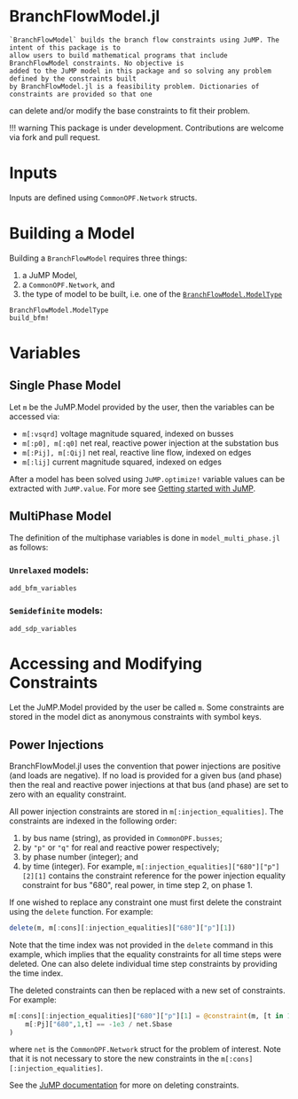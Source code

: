 # BranchFlowModel.jl

    `BranchFlowModel` builds the branch flow constraints using JuMP. The intent of this package is to
    allow users to build mathematical programs that include BranchFlowModel constraints. No objective is
    added to the JuMP model in this package and so solving any problem defined by the constraints built
    by BranchFlowModel.jl is a feasibility problem. Dictionaries of constraints are provided so that one
can delete and/or modify the base constraints to fit their problem.


!!! warning
    This package is under development. Contributions are welcome via fork and pull request.

# Inputs
Inputs are defined using `CommonOPF.Network` structs. 

# Building a Model
Building a `BranchFlowModel` requires three things:
1. a JuMP Model,
2. a `CommonOPF.Network`, and
3. the type of model to be built, i.e. one of the [`BranchFlowModel.ModelType`](@ref)
```@docs
BranchFlowModel.ModelType
build_bfm!
```

# Variables

## Single Phase Model
Let `m` be the JuMP.Model provided by the user, then the variables can be accessed via:
- `m[:vsqrd]` voltage magnitude squared, indexed on busses
- `m[:p0], m[:q0]` net real, reactive power injection at the substation bus
- `m[:Pij], m[:Qij]` net real, reactive line flow, indexed on edges
- `m[:lij]` current magnitude squared, indexed on edges

After a model has been solved using `JuMP.optimize!` variable values can be extracted with `JuMP.value`. For more see [Getting started with JuMP](https://jump.dev/JuMP.jl/stable/tutorials/getting_started/getting_started_with_JuMP/#Getting-started-with-JuMP).

## MultiPhase Model
The definition of the multiphase variables is done in `model_multi_phase.jl` as follows:

### `Unrelaxed` models:
```@docs
add_bfm_variables
```

### `Semidefinite` models:
```@docs
add_sdp_variables
```


# Accessing and Modifying Constraints
Let the JuMP.Model provided by the user be called `m`. 
Some constraints are stored in the model dict as anonymous constraints with symbol keys.

## Power Injections
BranchFlowModel.jl uses the convention that power injections are positive (and loads are negative). If no load is provided for a given bus (and phase) then the real and reactive power injections at that bus (and phase) are set to zero with an equality constraint.

All power injection constraints are stored in `m[:injection_equalities]`. The constraints are indexed in the following order:
1. by bus name (string), as provided in `CommonOPF.busses`;
2. by `"p"` or `"q"` for real and reactive power respectively;
3. by phase number (integer); and
4. by time (integer).
For example, `m[:injection_equalities]["680"]["p"][2][1]` contains the constraint reference for the power injection equality constraint for bus "680", real power, in time step 2, on phase 1.

If one wished to replace any constraint one must first delete the constraint using the `delete` function. For example:
```julia
delete(m, m[:cons][:injection_equalities]["680"]["p"][1])
```
Note that the time index was not provided in the `delete` command in this example, which implies that the equality constraints for all time steps were deleted. One can also delete individual time step constraints by providing the time index.

The deleted constraints can then be replaced with a new set of constraints. For example:
```julia
m[:cons][:injection_equalities]["680"]["p"][1] = @constraint(m, [t in 1:net.Ntimesteps],
    m[:Pj]["680",1,t] == -1e3 / net.Sbase
)
```
where `net` is the `CommonOPF.Network` struct for the problem of interest. Note that it is not necessary to store the new constraints in the `m[:cons][:injection_equalities]`.

See the [JuMP documentation](https://jump.dev/JuMP.jl/stable/manual/constraints/#Delete-a-constraint) for more on deleting constraints.
